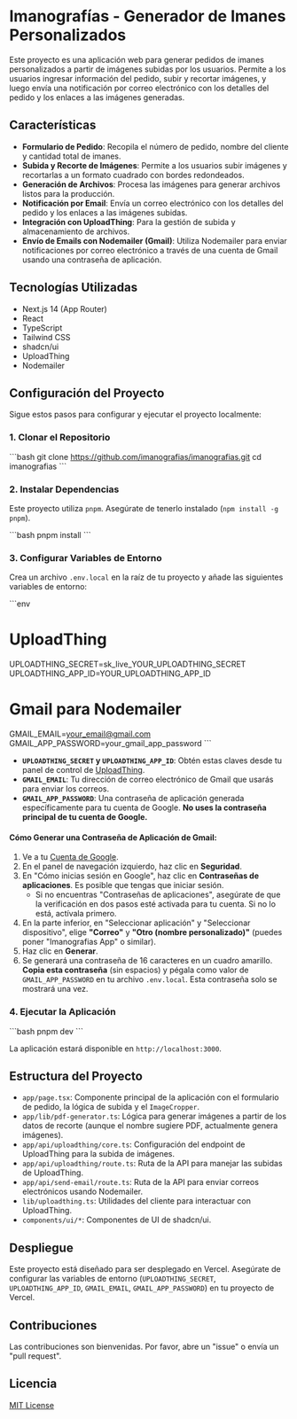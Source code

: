 # Imanografías - Generador de Imanes Personalizados

Este proyecto es una aplicación web para generar pedidos de imanes personalizados a partir de imágenes subidas por los usuarios. Permite a los usuarios ingresar información del pedido, subir y recortar imágenes, y luego envía una notificación por correo electrónico con los detalles del pedido y los enlaces a las imágenes generadas.

## Características

-   **Formulario de Pedido**: Recopila el número de pedido, nombre del cliente y cantidad total de imanes.
-   **Subida y Recorte de Imágenes**: Permite a los usuarios subir imágenes y recortarlas a un formato cuadrado con bordes redondeados.
-   **Generación de Archivos**: Procesa las imágenes para generar archivos listos para la producción.
-   **Notificación por Email**: Envía un correo electrónico con los detalles del pedido y los enlaces a las imágenes subidas.
-   **Integración con UploadThing**: Para la gestión de subida y almacenamiento de archivos.
-   **Envío de Emails con Nodemailer (Gmail)**: Utiliza Nodemailer para enviar notificaciones por correo electrónico a través de una cuenta de Gmail usando una contraseña de aplicación.

## Tecnologías Utilizadas

-   Next.js 14 (App Router)
-   React
-   TypeScript
-   Tailwind CSS
-   shadcn/ui
-   UploadThing
-   Nodemailer

## Configuración del Proyecto

Sigue estos pasos para configurar y ejecutar el proyecto localmente:

### 1. Clonar el Repositorio

\`\`\`bash
git clone https://github.com/imanografias/imanografias.git
cd imanografias
\`\`\`

### 2. Instalar Dependencias

Este proyecto utiliza `pnpm`. Asegúrate de tenerlo instalado (`npm install -g pnpm`).

\`\`\`bash
pnpm install
\`\`\`

### 3. Configurar Variables de Entorno

Crea un archivo `.env.local` en la raíz de tu proyecto y añade las siguientes variables de entorno:

\`\`\`env
# UploadThing
UPLOADTHING_SECRET=sk_live_YOUR_UPLOADTHING_SECRET
UPLOADTHING_APP_ID=YOUR_UPLOADTHING_APP_ID

# Gmail para Nodemailer
GMAIL_EMAIL=your_email@gmail.com
GMAIL_APP_PASSWORD=your_gmail_app_password
\`\`\`

-   **`UPLOADTHING_SECRET` y `UPLOADTHING_APP_ID`**: Obtén estas claves desde tu panel de control de [UploadThing](https://uploadthing.com/).
-   **`GMAIL_EMAIL`**: Tu dirección de correo electrónico de Gmail que usarás para enviar los correos.
-   **`GMAIL_APP_PASSWORD`**: Una contraseña de aplicación generada específicamente para tu cuenta de Google. **No uses la contraseña principal de tu cuenta de Google.**

#### Cómo Generar una Contraseña de Aplicación de Gmail:

1.  Ve a tu [Cuenta de Google](https://myaccount.google.com/).
2.  En el panel de navegación izquierdo, haz clic en **Seguridad**.
3.  En "Cómo inicias sesión en Google", haz clic en **Contraseñas de aplicaciones**. Es posible que tengas que iniciar sesión.
    -   Si no encuentras "Contraseñas de aplicaciones", asegúrate de que la verificación en dos pasos esté activada para tu cuenta. Si no lo está, actívala primero.
4.  En la parte inferior, en "Seleccionar aplicación" y "Seleccionar dispositivo", elige **"Correo"** y **"Otro (nombre personalizado)"** (puedes poner "Imanografias App" o similar).
5.  Haz clic en **Generar**.
6.  Se generará una contraseña de 16 caracteres en un cuadro amarillo. **Copia esta contraseña** (sin espacios) y pégala como valor de `GMAIL_APP_PASSWORD` en tu archivo `.env.local`. Esta contraseña solo se mostrará una vez.

### 4. Ejecutar la Aplicación

\`\`\`bash
pnpm dev
\`\`\`

La aplicación estará disponible en `http://localhost:3000`.

## Estructura del Proyecto

-   `app/page.tsx`: Componente principal de la aplicación con el formulario de pedido, la lógica de subida y el `ImageCropper`.
-   `app/lib/pdf-generator.ts`: Lógica para generar imágenes a partir de los datos de recorte (aunque el nombre sugiere PDF, actualmente genera imágenes).
-   `app/api/uploadthing/core.ts`: Configuración del endpoint de UploadThing para la subida de imágenes.
-   `app/api/uploadthing/route.ts`: Ruta de la API para manejar las subidas de UploadThing.
-   `app/api/send-email/route.ts`: Ruta de la API para enviar correos electrónicos usando Nodemailer.
-   `lib/uploadthing.ts`: Utilidades del cliente para interactuar con UploadThing.
-   `components/ui/*`: Componentes de UI de shadcn/ui.

## Despliegue

Este proyecto está diseñado para ser desplegado en Vercel. Asegúrate de configurar las variables de entorno (`UPLOADTHING_SECRET`, `UPLOADTHING_APP_ID`, `GMAIL_EMAIL`, `GMAIL_APP_PASSWORD`) en tu proyecto de Vercel.

## Contribuciones

Las contribuciones son bienvenidas. Por favor, abre un "issue" o envía un "pull request".

## Licencia

[MIT License](LICENSE)
